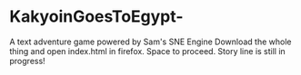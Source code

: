 # KakyoinGoesToEgypt-
A text adventure game powered by Sam's SNE Engine
Download the whole thing and open index.html in firefox. Space to proceed.
Story line is still in progress!
